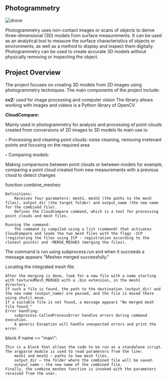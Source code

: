 ## Photogrammetry

![drone](https://github.com/user-attachments/assets/7c30efcc-6b22-4edc-9419-c85cec7e6086)

Photogrammetry uses non-contact images or scans of objects to derive three-dimensional (3D) models from surface measurements. It can be used as an analytical tool to measure the surface characteristics of objects or environments, as well as a method to display and inspect them digitally. Photogrammetry can be used to create accurate 3D models without physically removing or inspecting the object.

## Project Overview

The project focuses on creating 3D models from 2D images using photogrammetry techniques. The main components of the project include:


**cv2:**
used for image processing and computer vision The library allows working with images and videos is a Python library of OpenCV 

**CloudCompare:**

Mainly used in photogrammetry for analysis and processing of point clouds created from conversions of 2D images to 3D models
Its main use is:

**-** Processing and cleaning point clouds: noise cleaning, removing irrelevant points and focusing on the required area

**-** Comparing models:

 Making comparisons between point clouds or between models for example, comparing a point cloud created from new measurements with a previous cloud to detect changes


 function combine_meshes:

    Definitions:
        Receives four parameters: mesh1, mesh2 (the paths to the mesh files), output_dir (the target folder) and output_name (the new name for the combined file).
        Defines the CloudCompare command, which is a tool for processing point clouds and mesh files.

    Running the command:
        The command is compiled using a list (command) that activates CloudCompare and loads the two mesh files with the flags -ICP (registering the files using ICP - registration according to the closest points) and -MERGE_MESHES (merging the files).

The command is run using subprocess.run and when it succeeds a message appears "Meshes merged successfully."

Locating the integrated mesh file:

    After the merging is done, look for a new file with a name starting with texturedMesh_MERGED with a .bin extension, in the mesh1 directory.
    If such a file is found, the path to the destination (output_dir) and the new name (output_name) are passed, and the file is moved there using shutil.move.
    If a suitable file is not found, a message appears "No merged mesh file found."
    Error handling:
        subprocess.CalledProcessError handles errors during command execution.
        A generic Exception will handle unexpected errors and print the error.

block if name == "main":

    This is a block that allows the code to be run as a standalone script.
    The argparse module is used to read parameters from the line:
        mesh1 and mesh2 – paths to two mesh files.
        output_dir – the folder where the combined file will be saved.
        output_name – the new name of the combined file.
    Finally, the combine_meshes function is invoked with the parameters received from the user.



